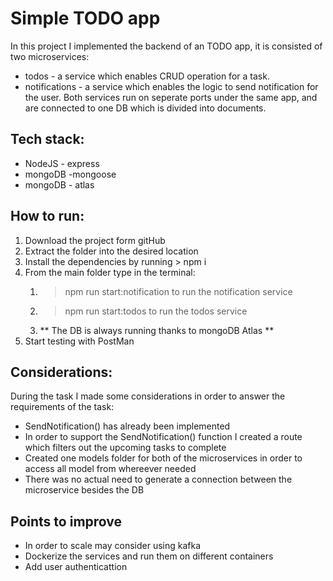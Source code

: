 # Simple TODO app

In this project I implemented the backend of an TODO app, it is consisted of two microservices:

- todos - a service which enables CRUD operation for a task.
- notifications - a service which enables the logic to send notification for the user.
  Both services run on seperate ports under the same app, and are connected to one DB which is divided into documents.

## Tech stack:

- NodeJS - express
- mongoDB -mongoose
- mongoDB - atlas

## How to run:

1. Download the project form gitHub
2. Extract the folder into the desired location
3. Install the dependencies by running > npm i
4. From the main folder type in the terminal:
   1. > npm run start:notification to run the notification service
   2. > npm run start:todos to run the todos service
   3. ** The DB is always running thanks to mongoDB Atlas **
5. Start testing with PostMan

## Considerations:

During the task I made some considerations in order to answer the requirements of the task:

- SendNotification() has already been implemented
- In order to support the SendNotification() function I created a route which filters out the upcoming tasks to complete
- Created one models folder for both of the microservices in order to access all model from whereever needed
- There was no actual need to generate a connection between the microservice besides the DB

## Points to improve

- In order to scale may consider using kafka
- Dockerize the services and run them on different containers
- Add user authenticattion

